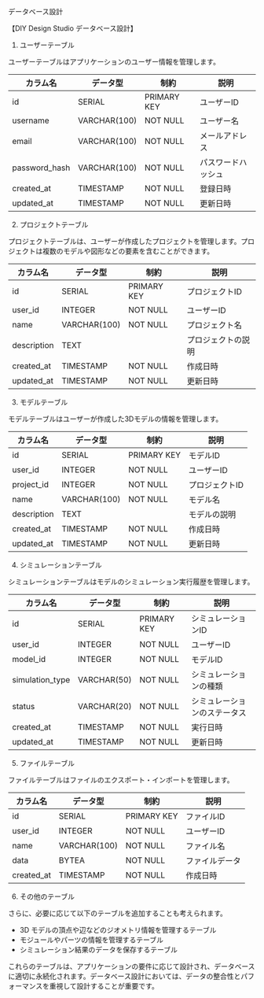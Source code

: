 データベース設計

【DIY Design Studio データベース設計】

1. ユーザーテーブル

ユーザーテーブルはアプリケーションのユーザー情報を管理します。

| カラム名          | データ型         | 制約          | 説明        |
|---------------|--------------|-------------|-----------|
| id            | SERIAL       | PRIMARY KEY | ユーザーID    |
| username      | VARCHAR(100) | NOT NULL    | ユーザー名     |
| email         | VARCHAR(100) | NOT NULL    | メールアドレス   |
| password_hash | VARCHAR(100) | NOT NULL    | パスワードハッシュ |
| created_at    | TIMESTAMP    | NOT NULL    | 登録日時      |
| updated_at    | TIMESTAMP    | NOT NULL    | 更新日時      |

2. プロジェクトテーブル

プロジェクトテーブルは、ユーザーが作成したプロジェクトを管理します。プロジェクトは複数のモデルや図形などの要素を含むことができます。

| カラム名        | データ型         | 制約          | 説明        |
|-------------|--------------|-------------|-----------|
| id          | SERIAL       | PRIMARY KEY | プロジェクトID  |
| user_id     | INTEGER      | NOT NULL    | ユーザーID    |
| name        | VARCHAR(100) | NOT NULL    | プロジェクト名   |
| description | TEXT         |             | プロジェクトの説明 |
| created_at  | TIMESTAMP    | NOT NULL    | 作成日時      |
| updated_at  | TIMESTAMP    | NOT NULL    | 更新日時      |

3. モデルテーブル

モデルテーブルはユーザーが作成した3Dモデルの情報を管理します。

| カラム名        | データ型         | 制約          | 説明       |
|-------------|--------------|-------------|----------|
| id          | SERIAL       | PRIMARY KEY | モデルID    |
| user_id     | INTEGER      | NOT NULL    | ユーザーID   |
| project_id  | INTEGER      | NOT NULL    | プロジェクトID |
| name        | VARCHAR(100) | NOT NULL    | モデル名     |
| description | TEXT         |             | モデルの説明   |
| created_at  | TIMESTAMP    | NOT NULL    | 作成日時     |
| updated_at  | TIMESTAMP    | NOT NULL    | 更新日時     |

4. シミュレーションテーブル

シミュレーションテーブルはモデルのシミュレーション実行履歴を管理します。

| カラム名            | データ型        | 制約          | 説明             |
|-----------------|-------------|-------------|----------------|
| id              | SERIAL      | PRIMARY KEY | シミュレーションID     |
| user_id         | INTEGER     | NOT NULL    | ユーザーID         |
| model_id        | INTEGER     | NOT NULL    | モデルID          |
| simulation_type | VARCHAR(50) | NOT NULL    | シミュレーションの種類    |
| status          | VARCHAR(20) | NOT NULL    | シミュレーションのステータス |
| created_at      | TIMESTAMP   | NOT NULL    | 実行日時           |
| updated_at      | TIMESTAMP   | NOT NULL    | 更新日時           |

5. ファイルテーブル

ファイルテーブルはファイルのエクスポート・インポートを管理します。

| カラム名       | データ型         | 制約          | 説明      |
|------------|--------------|-------------|---------|
| id         | SERIAL       | PRIMARY KEY | ファイルID  |
| user_id    | INTEGER      | NOT NULL    | ユーザーID  |
| name       | VARCHAR(100) | NOT NULL    | ファイル名   |
| data       | BYTEA        | NOT NULL    | ファイルデータ |
| created_at | TIMESTAMP    | NOT NULL    | 作成日時    |

6. その他のテーブル

さらに、必要に応じて以下のテーブルを追加することも考えられます。

- 3D モデルの頂点や辺などのジオメトリ情報を管理するテーブル
- モジュールやパーツの情報を管理するテーブル
- シミュレーション結果のデータを保存するテーブル

これらのテーブルは、アプリケーションの要件に応じて設計され、データベースに適切に永続化されます。データベース設計においては、データの整合性とパフォーマンスを重視して設計することが重要です。
